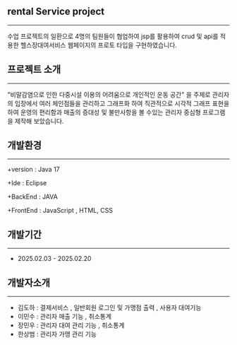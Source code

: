 ## rental Service project 
-----------
수업 프로젝트의 일환으로 4명의 팀원들이 협업하여 jsp를 활용하여 crud 및 api를 적용한 헬스장대여서비스 웹페이지의 프로토 타입을 구현하였습니다.

## 프로젝트 소개
-------------------
"비말감염으로 인한 다중시설 이용의 어려움으로 개인적인 운동 공간" 을 주제로 관리자의 입장에서 여러 체인점들을 관리하고 그래프화 하여 
직관적으로 시각적 그래프 표현을 하여 운영의 편리함과 매출의 증대성 및 불만사항을 볼 수있는 관리자 중심형 프로그램을 제작해 보았습니다.

## 개발환경
------------------
+version : Java 17

+Ide : Eclipse

+BackEnd : JAVA

+FrontEnd : JavaScript , HTML, CSS

## 개발기간
-------------------------------------
+ 2025.02.03 - 2025.02.20

## 개발자소개
-----------------------
+ 김도하 : 결제서비스 , 일반회원 로그인 및 가맹점 출력 , 사용자 대여기능
+ 이민수 : 관리자 매출 기능 , 취소통계
+ 장민우 : 관리자 대여 관리 기능 , 취소통계
+ 한상범 : 관리자 가맹 관리 기능
